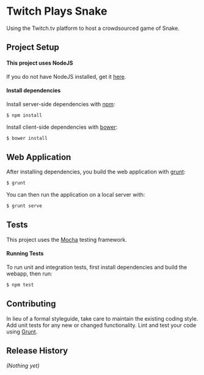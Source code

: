 # Twitch Plays Snake

Using the Twitch.tv platform to host a crowdsourced game of Snake.

## Project Setup

#### This project uses NodeJS

If you do not have NodeJS installed, get it [here](https://nodejs.org/).

#### Install dependencies

Install server-side dependencies with [npm](https://www.npmjs.org/):

```bash
$ npm install
```

Install client-side dependencies with [bower](http://bower.io/):

```bash
$ bower install
```

## Web Application

After installing dependencies, you build the web application with [grunt](http://gruntjs.com/): 

```bash
$ grunt
```

You can then run the application on a local server with: 

```bash
$ grunt serve
```

## Tests

This project uses the [Mocha](https://github.com/mochajs/mocha) testing framework.

#### Running Tests

To run unit and integration tests, first install dependencies and build the webapp, then run:

```bash
$ npm test
```

## Contributing

In lieu of a formal styleguide, take care to maintain the existing coding style. Add unit tests for any new or changed functionality. Lint and test your code using [Grunt](http://gruntjs.com/).

## Release History

_(Nothing yet)_
